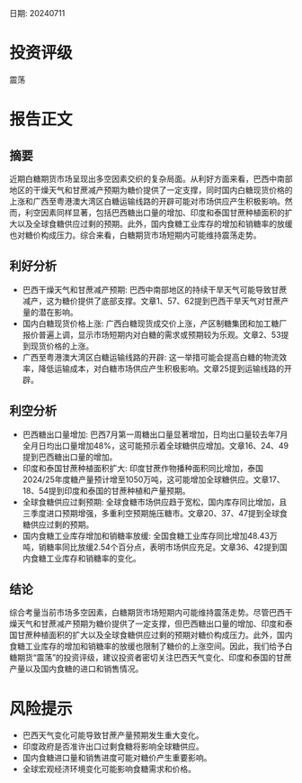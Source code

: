 
日期: 20240711

# 投资评级

震荡

# 报告正文

## 摘要

近期白糖期货市场呈现出多空因素交织的复杂局面。从利好方面来看，巴西中南部地区的干燥天气和甘蔗减产预期为糖价提供了一定支撑，同时国内白糖现货价格的上涨和广西至粤港澳大湾区白糖运输线路的开辟可能对市场供应产生积极影响。然而，利空因素同样显著，包括巴西糖出口量的增加、印度和泰国甘蔗种植面积的扩大以及全球食糖供应过剩的预期。此外，国内食糖工业库存的增加和销糖率的放缓也对糖价构成压力。综合来看，白糖期货市场短期内可能维持震荡走势。

## 利好分析

* 巴西干燥天气和甘蔗减产预期: 巴西中南部地区的持续干旱天气可能导致甘蔗减产，这为糖价提供了底部支撑。文章1、57、62提到巴西干旱天气对甘蔗产量的潜在影响。
* 国内白糖现货价格上涨: 广西白糖现货成交价上涨，产区制糖集团和加工糖厂报价普遍上调，显示市场短期内对白糖的需求或预期较为乐观。文章2、53提到现货价格的上涨。
* 广西至粤港澳大湾区白糖运输线路的开辟: 这一举措可能会提高白糖的物流效率，降低运输成本，对白糖市场供应产生积极影响。文章25提到运输线路的开辟。

## 利空分析

* 巴西糖出口量增加: 巴西7月第一周糖出口量显著增加，日均出口量较去年7月全月日均出口量增加48%，这可能预示着全球糖供应增加。文章16、24、49提到巴西糖出口量的增加。
* 印度和泰国甘蔗种植面积扩大: 印度甘蔗作物播种面积同比增加，泰国2024/25年度糖产量预计增至1050万吨，这可能增加全球糖供应。文章17、18、54提到印度和泰国的甘蔗种植和产量预期。
* 全球食糖供应过剩预期: 全球食糖市场供应趋于宽松，国内库存同比增加，且三季度进口预期增强，多重利空预期施压糖市。文章20、37、47提到全球食糖供应过剩的预期。
* 国内食糖工业库存增加和销糖率放缓: 全国食糖工业库存同比增加48.43万吨，销糖率同比放缓2.54个百分点，表明市场供应充足。文章36、42提到国内食糖工业库存和销糖率的变化。

## 结论

综合考量当前市场多空因素，白糖期货市场短期内可能维持震荡走势。尽管巴西干燥天气和甘蔗减产预期为糖价提供了一定支撑，但巴西糖出口量的增加、印度和泰国甘蔗种植面积的扩大以及全球食糖供应过剩的预期对糖价构成压力。此外，国内食糖工业库存的增加和销糖率的放缓也限制了糖价的上涨空间。因此，我们给予白糖期货“震荡”的投资评级，建议投资者密切关注巴西天气变化、印度和泰国的甘蔗产量以及国内食糖的进口和销售情况。

# 风险提示

* 巴西天气变化可能导致甘蔗产量预期发生重大变化。
* 印度政府是否准许出口过剩食糖将影响全球糖供应。
* 国内食糖进口量和销售进度可能对糖价产生重要影响。
* 全球宏观经济环境变化可能影响食糖需求和价格。
